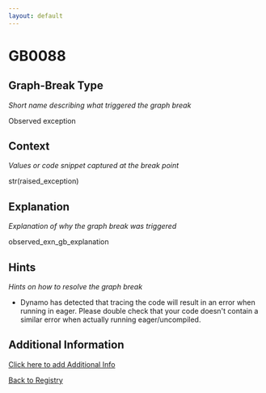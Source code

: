 ```yaml
---
layout: default
---
```

# GB0088

## Graph-Break Type
*Short name describing what triggered the graph break*

Observed exception

## Context
*Values or code snippet captured at the break point*

str(raised_exception)

## Explanation
*Explanation of why the graph break was triggered*

observed_exn_gb_explanation

## Hints
*Hints on how to resolve the graph break*

- Dynamo has detected that tracing the code will result in an error when running in eager. Please double check that your code doesn't contain a similar error when actually running eager/uncompiled.


## Additional Information

<!-- ADDITIONAL INFORMATION START - Add custom information below this line -->

<!-- ADDITIONAL INFORMATION END -->


[Click here to add Additional Info](https://github.com/meta-pytorch/compile-graph-break-site/edit/main/docs/gb/gb0088.md)

[Back to Registry](../index.html)
